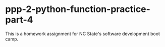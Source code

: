 # ppp-2-python-function-practice-part-4

This is a homework assignment for NC State's software development boot camp.
